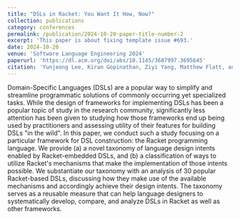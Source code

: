 ```yaml
---
title: "DSLs in Racket: You Want It How, Now?"
collection: publications
category: conferences
permalink: /publication/2024-10-20-paper-title-number-2
excerpt: 'This paper is about fixing template issue #693.'
date: 2024-10-20
venue: 'Software Language Engineering 2024'
paperurl: 'https://dl.acm.org/doi/abs/10.1145/3687997.3695645'
citation: 'Yunjeong Lee, Kiran Gopinathan, Ziyi Yang, Matthew Flatt, and Ilya Sergey. (2024). &quot;DSLs in Racket: You Want It How, Now?&quot; <i>Software Language Engineering (SLE '24)</i>.'
---
```


Domain-Specific Languages (DSLs) are a popular way to simplify and streamline programmatic solutions of commonly occurring yet specialized tasks. While the design of frameworks for implementing DSLs has been a popular topic of study in the research community, significantly less attention has been given to studying how those frameworks end up being used by practitioners and assessing utility of their features for building DSLs "in the wild". In this paper, we conduct such a study focusing on a particular framework for DSL construction: the Racket programming language. We provide (a) a novel taxonomy of language design intents enabled by Racket-embedded DSLs, and (b) a classification of ways to utilize Racket's mechanisms that make the implementation of those intents possible. We substantiate our taxonomy with an analysis of 30 popular Racket-based DSLs, discussing how they make use of the available mechanisms and accordingly achieve their design intents. The taxonomy serves as a reusable measure that can help language designers to systematically develop, compare, and analyze DSLs in Racket as well as other frameworks.